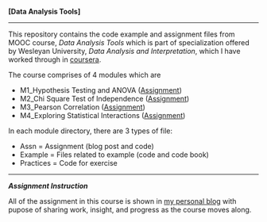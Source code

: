 **[Data Analysis Tools]**

***

This repository contains the code example and assignment files from MOOC course, *Data Analysis Tools* which is part of specialization offered by Wesleyan University, *Data Analysis and Interpretation*, which I have worked through in [coursera](https://www.coursera.org/specializations/data-analysis).

The course comprises of 4 modules which are 
- M1_Hypothesis Testing and ANOVA ([Assignment](http://smallpiworld.tumblr.com/post/146816294235/data-analysis-tools1-anova))  
- M2_Chi Square Test of Independence ([Assignment](http://smallpiworld.tumblr.com/post/147165668220/data-analysis-tools2-chi-square-test-of))  
- M3_Pearson Correlation ([Assignment](http://smallpiworld.tumblr.com/post/147474494445/data-analysis-tools3-pearson-correlation))  
- M4_Exploring Statistical Interactions ([Assignment](http://smallpiworld.tumblr.com/post/147743197615/data-analysis-tools4-pearson-correlation-with))  

In each module directory, there are 3 types of file:  
- Assn = Assignment (blog post and code)
- Example = Files related to example (code and code book)  
- Practices = Code for exercise

***

***Assignment Instruction***

All of the assignment in this course is shown in [my personal blog](http://smallpiworld.tumblr.com/) with pupose of sharing work, insight, and progress as the course moves along. 